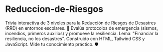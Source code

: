 # Reduccion-de-Riesgos
Trivia interactiva de 3 niveles para la Reducción de Riesgos de Desastres (RRD) en entornos escolares. 🏫 Evalúa protocolos de emergencia (sismos, incendios, primeros auxilios) y promueve la resiliencia. Lema: "Financiar la resiliencia, no los desastres". Construido con HTML, Tailwind CSS y JavaScript. Mide tu conocimiento práctico. 🛡️
